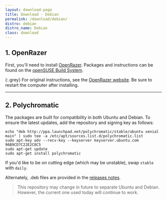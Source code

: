 ```yaml
---
layout: download-page
title: Download - Debian
permalink: /download/debian/
distro: debian
distro_name: Debian
class: download
---
```


## 1. OpenRazer

First, you'll need to install [OpenRazer](https://openrazer.github.io).
Packages and instructions can be found on the [openSUSE Build System](https://software.opensuse.org/download.html?project=hardware%3Arazer&package=openrazer-meta).

{:.grey}
For original instructions, see the [OpenRazer website](http://openrazer.github.io/#debian).
Be sure to restart the computer after installing.

---

## 2. Polychromatic

The packages are built for compatibility in both Ubuntu and Debian.
To ensure the latest updates, add the repository and signing key as follows:

```
echo "deb http://ppa.launchpad.net/polychromatic/stable/ubuntu xenial main" | sudo tee -a /etc/apt/sources.list.d/polychromatic.list
sudo apt-key adv --recv-key --keyserver keyserver.ubuntu.com 96B9CD7C22E2C8C5
sudo apt-get update
sudo apt-get install polychromatic
```

If you'd like to be on cutting edge (which may be unstable), swap `stable` with `daily`.

Alternately, .deb files are provided in the [releases notes](https://github.com/polychromatic/polychromatic/releases/latest/).

> This repository may change in future to separate Ubuntu and Debian.
> However, the current one used today will continue to work.
